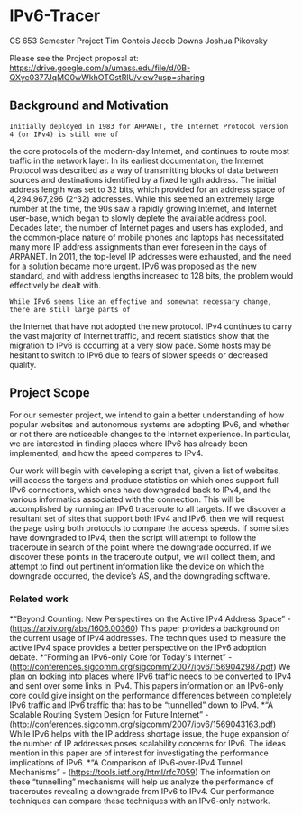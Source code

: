 # IPv6-Tracer
CS 653 Semester Project
Tim Contois
Jacob Downs
Joshua Pikovsky


Please see the Project proposal at:
https://drive.google.com/a/umass.edu/file/d/0B-QXyc0377JqMG0wWkhOTGstRlU/view?usp=sharing

## Background​ ​and​ ​Motivation

	Initially deployed in 1983 for ARPANET, the Internet Protocol version 4 (or IPv4) is still one of
the core protocols of the modern-day Internet, and continues to route most traffic in the network layer. In
its earliest documentation, the Internet Protocol was described as a way of transmitting blocks of data
between sources and destinations identified by a fixed length address. The initial address length was set to
32 bits, which provided for an address space of 4,294,967,296 (2^32) addresses. While this seemed an
extremely large number at the time, the 90s saw a rapidly growing Internet, and Internet user-base, which
began to slowly deplete the available address pool. Decades later, the number of Internet pages and users
has exploded, and the common-place nature of mobile phones and laptops has necessitated many more IP
address assignments than ever foreseen in the days of ARPANET. In 2011, the top-level IP addresses
were exhausted, and the need for a solution became more urgent. IPv6 was proposed as the new standard,
and with address lengths increased to 128 bits, the problem would effectively be dealt with.

	While IPv6 seems like an effective and somewhat necessary change, there are still large parts of
the Internet that have not adopted the new protocol. IPv4 continues to carry the vast majority of Internet
traffic, and recent statistics show that the migration to IPv6 is occurring at a very slow pace. Some hosts
may be hesitant to switch to IPv6 due to fears of slower speeds or decreased quality.

## Project​ ​Scope
For our semester project, we intend to gain a better understanding of how popular websites and
autonomous systems are adopting IPv6, and whether or not there are noticeable changes to the Internet
experience. In particular, we are interested in finding places where IPv6 has already been implemented,
and how the speed compares to IPv4.

Our work will begin with developing a script that, given a list of websites, will access the targets
and produce statistics on which ones support full IPv6 connections, which ones have downgraded back to
IPv4, and the various informatics associated with the connection. This will be accomplished by running
an IPv6 traceroute to all targets. If we discover a resultant set of sites that support both IPv4 and IPv6,
then we will request the page using both protocols to compare the access speeds.
If some sites have downgraded to IPv4, then the script will attempt to follow the traceroute in
search of the point where the downgrade occurred. If we discover these points in the traceroute output, we
will collect them, and attempt to find out pertinent information like the device on which the downgrade
occurred, the device’s AS, and the downgrading software.


### Related work

*“Beyond Counting: New Perspectives on the Active IPv4 Address Space” -
	(https://arxiv.org/abs/1606.00360)
	This paper provides a background on the current usage of IPv4 addresses. The techniques used to
	measure the active IPv4 space provides a better perspective on the IPv6 adoption debate.
*“Forming an IPv6-only Core for Today's Internet” -
	(http://conferences.sigcomm.org/sigcomm/2007/ipv6/1569042987.pdf)
	We plan on looking into places where IPv6 traffic needs to be converted to IPv4 and sent over
	some links in IPv4. This papers information on an IPv6-only core could give insight on the
	performance differences between completely IPv6 traffic and IPv6 traffic that has to be
	“tunnelled” down to IPv4.
*“A Scalable Routing System Design for Future Internet” -
	(http://conferences.sigcomm.org/sigcomm/2007/ipv6/1569043163.pdf)
	While IPv6 helps with the IP address shortage issue, the huge expansion of the number of IP
	addresses poses scalability concerns for IPv6. The ideas mention in this paper are of interest for
	investigating the performance implications of IPv6.
*“A Comparison of IPv6-over-IPv4 Tunnel Mechanisms” - (https://tools.ietf.org/html/rfc7059)
The information on these “tunnelling” mechanisms will help us analyze the performance of
traceroutes revealing a downgrade from IPv6 to IPv4. Our performance techniques can compare
these techniques with an IPv6-only network.